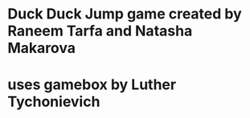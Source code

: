 # Duck Duck Jump game created by Raneem Tarfa and Natasha Makarova
# uses gamebox by Luther Tychonievich
